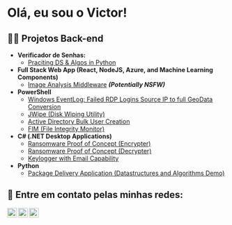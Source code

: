 <h1> Olá, eu sou o Victor! <br/> </h1>

<h2> 👨‍💻 Projetos Back-end </h2>

- <b> Verificador de Senhas: </b>
  - [Praciting DS & Algos in Python](https://github.com/joshmadakor1/Algorithms-Practice)
- <b>Full Stack Web App (React, NodeJS, Azure, and Machine Learning Components)</b>
  - [Image Analysis Middleware](https://github.com/joshmadakor1/4chan-Image-Analysis-Middleware-C964) <b><i>(Potentially NSFW)</b></i>
- <b>PowerShell</b>
  - [Windows EventLog: Failed RDP Logins Source IP to full GeoData Conversion](https://github.com/joshmadakor1/Sentinel-Lab)
  - [JWipe (Disk Wiping Utility)](https://github.com/joshmadakor1/Jwipe.PowerShell)
  - [Active Directory Bulk User Creation](https://github.com/joshmadakor1/AD_PS)
  - [FIM (File Integrity Monitor)](https://github.com/joshmadakor1/PowerShell-Integrity-FIM)
- <b>C# (.NET Desktop Applications)</b>
  - [Ransomware Proof of Concept (Encrypter)](https://github.com/joshmadakor1/EncrypterPOC)
  - [Ransomware Proof of Concept (Decrypter)](https://github.com/joshmadakor1/DecrypterPOC)
  - [Keylogger with Email Capability](https://github.com/joshmadakor1/Key-Logger-With-Email)
- <b>Python</b>
  - [Package Delivery Application (Datastructures and Algorithms Demo)](https://github.com/joshmadakor1/Package-Delivery-Pathfinding-Algorithm) <br>

<h2> 🤳 Entre em contato pelas minhas redes: <br> </h2>

[<img align="left" alt="VictorAmato | LinkedIn" width="22px" src="https://cdn.jsdelivr.net/npm/simple-icons@v3/icons/linkedin.svg" />][linkedin]
[<img align="left" alt="VictorAmato | Instagram" width="22px" src="https://cdn.jsdelivr.net/npm/simple-icons@v3/icons/instagram.svg" />][instagram]
[<img align="left" alt="VictorAmato | WhatsApp" width="22px" src="https://cdn.jsdelivr.net/npm/simple-icons@v3/icons/whatsapp.svg" />][whatsapp]

[instagram]: https://www.instagram.com/amatosh.dev
[linkedin]: https://linkedin.com/in/amatosh
[whatsapp]: https://wa.me/5512988579087
